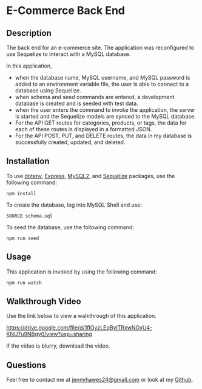 # E-Commerce Back End

## Description

The back end for an e-commerce site. The application was reconfigured to use Sequelize to interact with a MySQL database.

In this application,
- when the database name, MySQL username, and MySQL password is added to an environment variable file, the user is able to connect to a database using Sequelize.
- when schema and seed commands are entered, a development database is created and is seeded with test data.
- when the user enters the command to invoke the application, the server is started and the Sequelize models are synced to the MySQL database.
- For the API GET routes for categories, products, or tags, the data for each of these routes is displayed in a formatted JSON.
- For the API POST, PUT, and DELETE routes, the data in my database is successfully created, updated, and deleted.

## Installation

To use [dotenv](https://www.npmjs.com/package/dotenv), [Express](https://www.npmjs.com/package/express), [MySQL2](https://www.npmjs.com/package/mysql2), and [Sequelize](https://www.npmjs.com/package/sequelize) packages, use the following command:

```
npm install
```

To create the database, log into MySQL Shell and use:

```
SOURCE schema.sql
```

To seed the database, use the following command:

```
npm run seed
```

## Usage

This application is invoked by using the following command:

```
npm run watch
```

## Walkthrough Video

Use the link below to view a walkthrough of this application.

https://drive.google.com/file/d/1fIOyzLEqBylTRxwNGvU4-KNU7u9NBgy0/view?usp=sharing

If the video is blurry, download the video.

## Questions

Feel free to contact me at jennyhawes24@gmail.com or look at my [Github](https://github.com/JenniferKiesler).